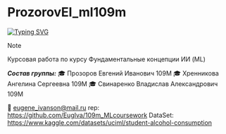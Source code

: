 # ProzorovEI_ml109m

[![Typing SVG](https://readme-typing-svg.herokuapp.com?font=Fira+Code&pause=947&center=true&vCenter=true&multiline=true&random=false&width=435&height=70&lines=%D0%A4%D1%83%D0%BD%D0%B4%D0%B0%D0%BC%D0%B5%D0%BD%D1%82%D0%B0%D0%BB%D1%8C%D0%BD%D1%8B%D0%B5+%D0%BA%D0%BE%D0%BD%D1%86%D0%B5%D0%BF%D1%86%D0%B8%D0%B8+%D0%98%D0%98;%D0%9A%D1%83%D1%80%D1%81%D0%BE%D0%B2%D0%B0%D1%8F+%D1%80%D0%B0%D0%B1%D0%BE%D1%82%D0%B0)](https://git.io/typing-svg)
> [!NOTE]
> Курсовая работа по курсу Фундаментальные концепции ИИ (ML)

  ___Состав группы:___
🎓  Прозоров Евгений Иванович 109М
🎓  Хренникова Ангелина Сергеевна 109М
🎓  Свинаренко Владислав Александрович 109М

📧 eugene_ivanson@mail.ru
rep: https://github.com/EugIva/109m_MLcoursework
DataSet: https://www.kaggle.com/datasets/uciml/student-alcohol-consumption
